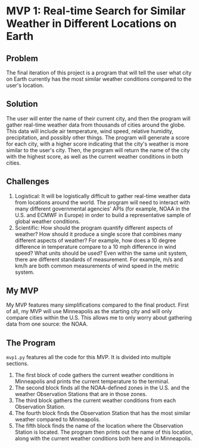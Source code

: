 # MVP 1: Real-time Search for Similar Weather in Different Locations on Earth

## Problem
The final iteration of this project is a program that will tell the user what city on Earth currently has the most similar weather conditions compared to the user's location.

## Solution
The user will enter the name of their current city, and then the program will gather real-time weather data from thousands of cities around the globe. This data will include air temperature, wind speed, relative humidity, precipitation, and possibly other things. The program will generate a score for each city, with a higher score indicating that the city's weather is more similar to the user's city. Then, the program will return the name of the city with the highest score, as well as the current weather conditions in both cities.

## Challenges
1. Logistical: It will be logistically difficult to gather real-time weather data from locations around the world. The program will need to interact with many different governmental agencies' APIs (for example, NOAA in the U.S. and ECMWF in Europe) in order to build a representative sample of global weather conditions.
2. Scientific: How should the program quantify different aspects of weather? How should it produce a single score that combines many different aspects of weather? For example, how does a 10 degree difference in temperature compare to a 10 mph difference in wind speed? What units should be used? Even within the same unit system, there are different standards of measurement. For example, m/s and km/h are both common measurements of wind speed in the metric system.

## My MVP
My MVP features many simplifications compared to the final product. First of all, my MVP will use Minneapolis as the starting city and will only compare cities within the U.S. This allows me to only worry about gathering data from one source: the NOAA. 

## The Program
`mvp1.py` features all the code for this MVP. It is divided into multiple sections.
1. The first block of code gathers the current weather conditions in Minneapolis and prints the current temperature to the terminal.
2. The second block finds all the NOAA-defined zones in the U.S. and the weather Observation Stations that are in those zones.
3. The third block gathers the current weather conditions from each Observation Station.
4. The fourth block finds the Observation Station that has the most similar weather compared to Minneapolis.
5. The fifth block finds the name of the location where the Observation Station is located. The program then prints out the name of this location, along with the current weather conditions both here and in Minneapolis.
